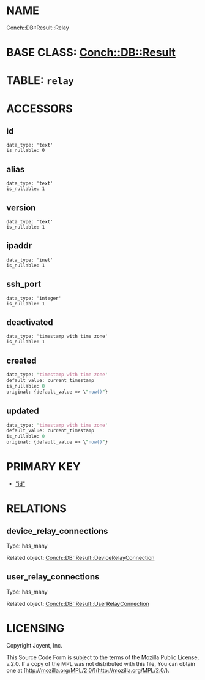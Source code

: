 # NAME

Conch::DB::Result::Relay

# BASE CLASS: [Conch::DB::Result](../modules/Conch::DB::Result)

# TABLE: `relay`

# ACCESSORS

## id

```
data_type: 'text'
is_nullable: 0
```

## alias

```
data_type: 'text'
is_nullable: 1
```

## version

```
data_type: 'text'
is_nullable: 1
```

## ipaddr

```
data_type: 'inet'
is_nullable: 1
```

## ssh\_port

```
data_type: 'integer'
is_nullable: 1
```

## deactivated

```
data_type: 'timestamp with time zone'
is_nullable: 1
```

## created

```perl
data_type: 'timestamp with time zone'
default_value: current_timestamp
is_nullable: 0
original: {default_value => \"now()"}
```

## updated

```perl
data_type: 'timestamp with time zone'
default_value: current_timestamp
is_nullable: 0
original: {default_value => \"now()"}
```

# PRIMARY KEY

- ["id"](#id)

# RELATIONS

## device\_relay\_connections

Type: has\_many

Related object: [Conch::DB::Result::DeviceRelayConnection](../modules/Conch::DB::Result::DeviceRelayConnection)

## user\_relay\_connections

Type: has\_many

Related object: [Conch::DB::Result::UserRelayConnection](../modules/Conch::DB::Result::UserRelayConnection)

# LICENSING

Copyright Joyent, Inc.

This Source Code Form is subject to the terms of the Mozilla Public License,
v.2.0. If a copy of the MPL was not distributed with this file, You can obtain
one at [http://mozilla.org/MPL/2.0/](http://mozilla.org/MPL/2.0/).
